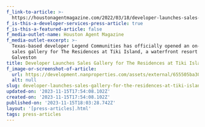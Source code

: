 ```yaml
---
f_link-to-article: >-
  https://houstonagentmagazine.com/2022/03/18/developer-launches-sales-gallery-for-the-residences-at-tiki-island/
f_is-this-a-developer-services-press-article: true
f_is-this-a-featured-article: false
f_media-outlet-name: Houston Agent Magazine
f_media-outlet-excerpt: >-
  Texas-based developer Legend Communities has officially opened an on-site
  sales gallery for The Residences at Tiki Island, a waterfront resort near
  Galveston
title: Developer Launches Sales Gallery for The Residences at Tiki Island
f_image-or-screenshot-of-article:
  url: https://development.nanproperties.com/assets/external/655505ba30e516b2df130d2c_screenshot202023-11-1620015355.png
  alt: null
slug: developer-launches-sales-gallery-for-the-residences-at-tiki-island
updated-on: '2023-11-15T17:54:08.102Z'
created-on: '2023-11-15T17:54:08.102Z'
published-on: '2023-11-15T18:03:28.742Z'
layout: '[press-articles].html'
tags: press-articles
---
```



